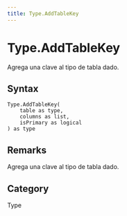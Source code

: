 ```yaml
---
title: Type.AddTableKey
---
```


# Type.AddTableKey


Agrega una clave al tipo de tabla dado.


## Syntax

```powerquery
Type.AddTableKey(
    table as type,
    columns as list,
    isPrimary as logical
) as type
```


## Remarks

Agrega una clave al tipo de tabla dado.



## Category
Type

